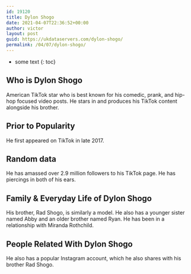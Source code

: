 ```yaml
---
id: 19120
title: Dylon Shogo
date: 2021-04-07T22:36:52+00:00
author: victor
layout: post
guid: https://ukdataservers.com/dylon-shogo/
permalink: /04/07/dylon-shogo/
---
```


* some text
{: toc}


## Who is Dylon Shogo



American TikTok star who is best known for his comedic, prank, and hip-hop focused video posts. He stars in and produces his TikTok content alongside his brother.

                
                
                
## Prior to Popularity



He first appeared on TikTok in late 2017.

                
                
                
## Random data



He has amassed over 2.9 million followers to his TikTok page. He has piercings in both of his ears.

                
                
                
## Family & Everyday Life of Dylon Shogo



His brother, Rad Shogo, is similarly a model. He also has a younger sister named Abby and an older brother named Ryan. He has been in a relationship with Miranda Rothchild.

                
                
                
## People Related With Dylon Shogo



He also has a popular Instagram account, which he also shares with his brother Rad Shogo.

                
              
            
          
          
          